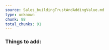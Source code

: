 ```yaml
---
source: Sales_buildingTrustAndAddingValue.md
type: unknown
chunk: 88
total_chunks: 91
---
```


### Things to add:
